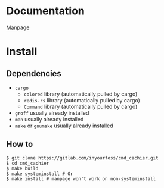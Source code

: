 # Documentation

[Manpage](https://gitlab.com/inyourfoss/cmd_cachier/-/blob/main/docs/cmd_cachier.1.pdf?ref_type=heads)

# Install 
## Dependencies
- `cargo`
  - `colored` library (automatically pulled by cargo)
  - `redis-rs` library (automatically pulled by cargo)
  - `Command` library (automatically pulled by cargo)
- `groff` usually already installed
- `man` usually already installed
- `make` or `gnumake` usually already installed

## How to
```
$ git clone https://gitlab.com/inyourfoss/cmd_cachier.git
$ cd cmd_cachier 
$ make build
$ make systeminstall # Or
$ make install # manpage won't work on non-systeminstall
```

